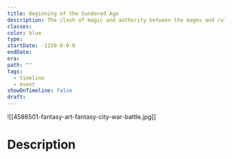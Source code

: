 ```yaml
---
title: Beginning of the Sundered Age
description: The clash of magic and authority between the mages and rulers of Klei
classes: 
color: blue
type: 
startDate: -1150-0-0-0
endDate: 
era: 
path: ""
tags:
  - timeline
  - event
showOnTimeline: false
draft:
---
```

![[4586501-fantasy-art-fantasy-city-war-battle.jpg]]
# Description

